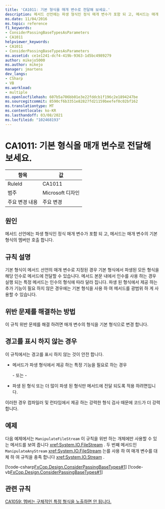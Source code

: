 ```yaml
---
title: 'CA1011: 기본 형식을 매개 변수로 전달해 보세요.'
description: 메서드 선언에는 파생 형식인 정식 매개 변수가 포함 되 고, 메서드는 매개 변수의 기본 형식의 멤버만 호출 합니다.
ms.date: 11/04/2016
ms.topic: reference
f1_keywords:
- ConsiderPassingBaseTypesAsParameters
- CA1011
helpviewer_keywords:
- CA1011
- ConsiderPassingBaseTypesAsParameters
ms.assetid: ce1e1241-dcf4-419b-9363-1d5bc4989279
author: mikejo5000
ms.author: mikejo
manager: jmartens
dev_langs:
- CSharp
- VB
ms.workload:
- multiple
ms.openlocfilehash: 607b5a706bb01e3e22fddcb1f196c2e1894247be
ms.sourcegitcommit: 8590cf6b3351e82827fd21159beefef0c02bf162
ms.translationtype: MT
ms.contentlocale: ko-KR
ms.lasthandoff: 03/08/2021
ms.locfileid: "102468193"
---
```

# <a name="ca1011-consider-passing-base-types-as-parameters"></a>CA1011: 기본 형식을 매개 변수로 전달해 보세요.

|항목|값|
|-|-|
|RuleId|CA1011|
|범주|Microsoft 디자인|
|주요 변경 내용|주요 변경|

## <a name="cause"></a>원인

메서드 선언에는 파생 형식인 정식 매개 변수가 포함 되 고, 메서드는 매개 변수의 기본 형식의 멤버만 호출 합니다.

## <a name="rule-description"></a>규칙 설명

기본 형식이 메서드 선언의 매개 변수로 지정된 경우 기본 형식에서 파생된 모든 형식을 해당 인수로 메서드에 전달할 수 있습니다. 메서드 본문 내에서 인수를 사용 하는 경우 실행 되는 특정 메서드는 인수의 형식에 따라 달라 집니다. 파생 된 형식에서 제공 하는 추가 기능이 필요 하지 않은 경우에는 기본 형식을 사용 하 여 메서드를 광범위 하 게 사용할 수 있습니다.

## <a name="how-to-fix-violations"></a>위반 문제를 해결하는 방법

이 규칙 위반 문제를 해결 하려면 매개 변수의 형식을 기본 형식으로 변경 합니다.

## <a name="when-to-suppress-warnings"></a>경고를 표시 하지 않는 경우

이 규칙에서는 경고를 표시 하지 않는 것이 안전 합니다.

- 메서드가 파생 형식에서 제공 하는 특정 기능을 필요로 하는 경우

     \- 또는 -

- 파생 된 형식 또는 더 많이 파생 된 형식만 메서드에 전달 되도록 적용 하려면입니다.

이러한 경우 컴파일러 및 런타임에서 제공 하는 강력한 형식 검사 때문에 코드가 더 강력 합니다.

## <a name="example"></a>예제

다음 예제에서는 `ManipulateFileStream` 이 규칙을 위반 하는 개체에만 사용할 수 있는 메서드를 보여 줍니다 <xref:System.IO.FileStream> . 두 번째 메서드인 `ManipulateAnyStream` <xref:System.IO.FileStream> 는를 사용 하 여 매개 변수를 대체 하 여 규칙을 충족 합니다 <xref:System.IO.Stream> .

[!code-csharp[FxCop.Design.ConsiderPassingBaseTypes#1](../code-quality/codesnippet/CSharp/ca1011-consider-passing-base-types-as-parameters_1.cs)]
[!code-vb[FxCop.Design.ConsiderPassingBaseTypes#1](../code-quality/codesnippet/VisualBasic/ca1011-consider-passing-base-types-as-parameters_1.vb)]

## <a name="related-rules"></a>관련 규칙

[CA1059: 멤버는 구체적인 특정 형식을 노출하면 안 됩니다.](../code-quality/ca1059.md)
